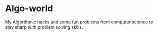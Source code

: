 # Algo-world
My Algorithmic hacks and some fun problems from computer science to stay sharp with problem solving skills.

